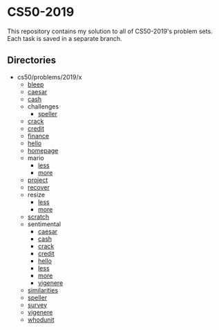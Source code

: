# CS50-2019

This repository contains my solution to all of CS50-2019's problem sets. Each task is saved in a separate branch.

## Directories
- cs50/problems/2019/x
  - [bleep](../../tree/cs50/problems/2019/x/bleep)
  - [caesar](../../tree/cs50/problems/2019/x/caesar)
  - [cash](../../tree/cs50/problems/2019/x/cash)
  - challenges
    - [speller](../../tree/cs50/problems/2019/x/challenges/speller)
  - [crack](../../tree/cs50/problems/2019/x/crack)
  - [credit](../../tree/cs50/problems/2019/x/credit)
  - [finance](../../tree/cs50/problems/2019/x/finance)
  - [hello](../../tree/cs50/problems/2019/x/hello)
  - [homepage](../../tree/cs50/problems/2019/x/homepage)
  - mario
    - [less](../../tree/cs50/problems/2019/x/mario/less)
    - [more](../../tree/cs50/problems/2019/x/mario/more)
  - [project](../../tree/cs50/problems/2019/x/project)
  - [recover](../../tree/cs50/problems/2019/x/recover)
  - resize
    - [less](../../tree/cs50/problems/2019/x/resize/less)
    - [more](../../tree/cs50/problems/2019/x/resize/more)
  - [scratch](../../tree/cs50/problems/2019/x/scratch)
  - sentimental
    - [caesar](../../tree/cs50/problems/2019/x/sentimental/caesar)
    - [cash](../../tree/cs50/problems/2019/x/sentimental/cash)
    - [crack](../../tree/cs50/problems/2019/x/sentimental/crack)
    - [credit](../../tree/cs50/problems/2019/x/sentimental/credit)
    - [hello](../../tree/cs50/problems/2019/x/sentimental/hello)
    - [less](../../tree/cs50/problems/2019/x/sentimental/mario/less)
    - [more](../../tree/cs50/problems/2019/x/sentimental/mario/more)
    - [vigenere](../../tree/cs50/problems/2019/x/sentimental/vigenere)
  - [similarities](../../tree/cs50/problems/2019/x/similarities)
  - [speller](../../tree/cs50/problems/2019/x/speller)
  - [survey](../../tree/cs50/problems/2019/x/survey)
  - [vigenere](../../tree/cs50/problems/2019/x/vigenere)
  - [whodunit](../../tree/cs50/problems/2019/x/whodunit)
